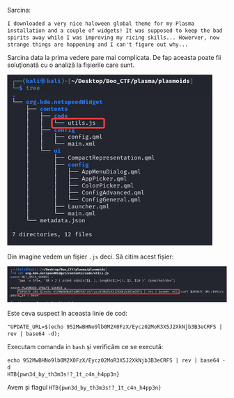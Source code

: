 Sarcina:
```
I downloaded a very nice haloween global theme for my Plasma installation and a couple of widgets! It was supposed to keep the bad spirits away while I was improving my ricing skills... Howerver, now strange things are happening and I can't figure out why...
```
Sarcina data la prima vedere pare mai complicata. De fap aceasta poate fii soluționată cu o analiză la fișierile care sunt.

![alt text](../image/ST_1.png)

Din imagine vedem un fișier `.js` deci. Să citim acest fișier:

![alt text](../image/ST_2.png)

Este ceva suspect în aceasta linie de cod:
```
"UPDATE_URL=$(echo 952MwBHNo9lb0M2X0FzX/Eycz02MoR3X5J2XkNjb3B3eCRFS | rev | base64 -d);
```
Executam comanda in `bash` și verificăm ce se execută:
```
echo 952MwBHNo9lb0M2X0FzX/Eycz02MoR3X5J2XkNjb3B3eCRFS | rev | base64 -d
HTB{pwn3d_by_th3m3s!?_1t_c4n_h4pp3n} 
```
Avem și flagul `HTB{pwn3d_by_th3m3s!?_1t_c4n_h4pp3n}`